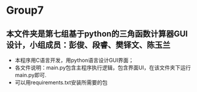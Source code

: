 # Group7
## 本文件夹是第七组基于python的三角函数计算器GUI设计，小组成员：彭俊、段睿、樊铎文、陈玉兰
* 本程序用C语言开发，用python语言设计GUI界面；
* 各文件说明：main.py包含主程序执行逻辑，包含界面UI，在该文件夹下运行main.py即可.
* 可以用requirements.txt安装所需要的包
